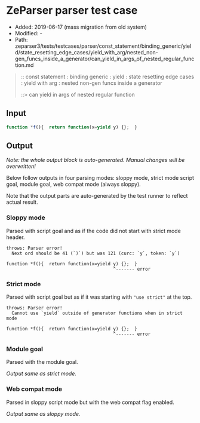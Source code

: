 # ZeParser parser test case

- Added: 2019-06-17 (mass migration from old system)
- Modified: -
- Path: zeparser3/tests/testcases/parser/const_statement/binding_generic/yield/state_resetting_edge_cases/yield_with_arg/nested_non-gen_funcs_inside_a_generator/can_yield_in_args_of_nested_regular_function.md

> :: const statement : binding generic : yield : state resetting edge cases : yield with arg : nested non-gen funcs inside a generator
>
> ::> can yield in args of nested regular function

## Input

`````js
function *f(){  return function(x=yield y) {};  }
`````

## Output

_Note: the whole output block is auto-generated. Manual changes will be overwritten!_

Below follow outputs in four parsing modes: sloppy mode, strict mode script goal, module goal, web compat mode (always sloppy).

Note that the output parts are auto-generated by the test runner to reflect actual result.

### Sloppy mode

Parsed with script goal and as if the code did not start with strict mode header.

`````
throws: Parser error!
  Next ord should be 41 (`)`) but was 121 (curc: `y`, token: `y`)

function *f(){  return function(x=yield y) {};  }
                                        ^------- error
`````

### Strict mode

Parsed with script goal but as if it was starting with `"use strict"` at the top.

`````
throws: Parser error!
  Cannot use `yield` outside of generator functions when in strict mode

function *f(){  return function(x=yield y) {};  }
                                        ^------- error
`````


### Module goal

Parsed with the module goal.

_Output same as strict mode._

### Web compat mode

Parsed in sloppy script mode but with the web compat flag enabled.

_Output same as sloppy mode._
